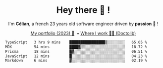 <h1 align="center">Hey there 👋 !</h1>

<p align="center">I'm <b>Célian</b>, a french 23 years old software engineer driven by <b>passion</b> 👀 !</p>
<p align="center">
  <a href="https://celian.cloud">My portfolio (2023) 🚀</a> 
  ‎ •‎ 
  <a href="https://doctolib.com">Where I work 👨‍⚕️ (Doctolib)</a> 
</p>

<!--START_SECTION:waka-->

```txt
TypeScript   3 hrs 9 mins    ████████████████▒░░░░░░░░   65.05 %
MDX          54 mins         ████▓░░░░░░░░░░░░░░░░░░░░   18.72 %
Prisma       18 mins         █▓░░░░░░░░░░░░░░░░░░░░░░░   06.51 %
JavaScript   12 mins         █░░░░░░░░░░░░░░░░░░░░░░░░   04.23 %
Markdown     6 mins          ▓░░░░░░░░░░░░░░░░░░░░░░░░   02.19 %
```

<!--END_SECTION:waka-->
